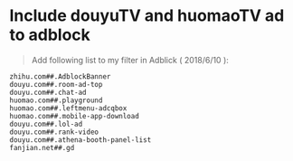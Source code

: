 # Include douyuTV and huomaoTV ad to adblock

> Add following list to my filter in Adblick ( 2018/6/10 ):
```
zhihu.com##.AdblockBanner
douyu.com##.room-ad-top
douyu.com##.chat-ad
huomao.com##.playground
huomao.com##.leftmenu-adcqbox
huomao.com##.mobile-app-download
douyu.com##.lol-ad
douyu.com##.rank-video
douyu.com##.athena-booth-panel-list
fanjian.net##.gd
```
